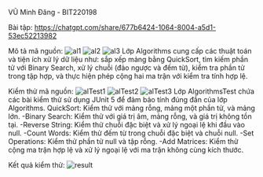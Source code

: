 VŨ Minh Đăng - BIT220198

Bài tập: https://chatgpt.com/share/677b6424-1064-8004-a5d1-53ec52213982

Mô tả mã nguồn: 
![al1](https://github.com/user-attachments/assets/d69e5b9b-b8d1-4856-b6c1-1375343a8273)
![al2](https://github.com/user-attachments/assets/8f22204c-f5cf-4ea4-8931-64e1695953d2)
![al3](https://github.com/user-attachments/assets/971e58a7-3e8b-4dff-9c91-3ec76645b8ae)
Lớp Algorithms cung cấp các thuật toán và tiện ích xử lý dữ liệu như: sắp xếp mảng bằng QuickSort, tìm kiếm phần tử với Binary Search, xử lý chuỗi (đảo ngược và đếm từ), kiểm tra phần tử trong tập hợp, và thực hiện phép cộng hai ma trận với kiểm tra tính hợp lệ.

Kiểm thử mã nguồn: 
![alTest1](https://github.com/user-attachments/assets/b38f64f5-b8e4-4a60-b038-9e4b724685de)
![alTest2](https://github.com/user-attachments/assets/f066d709-b5b7-40d1-af61-a7980b71246b)
![alTest3](https://github.com/user-attachments/assets/77f18d79-a9d5-40ce-8793-bef6d8a5723c)
Lớp AlgorithmsTest chứa các bài kiểm thử sử dụng JUnit 5 để đảm bảo tính đúng đắn của lớp Algorithms.
QuickSort: Kiểm thử với mảng rỗng, mảng một phần tử, và mảng lớn.
  -Binary Search: Kiểm thử với giá trị âm, mảng rỗng, và giá trị không tồn tại.
  -Reverse String: Kiểm thử chuỗi đặc biệt và xử lý ngoại lệ khi đầu vào null.
  -Count Words: Kiểm thử đếm từ trong chuỗi đặc biệt và chuỗi null.
  -Set Operations: Kiểm thử phần tử null và tập rỗng.
  -Add Matrices: Kiểm thử cộng ma trận hợp lệ và xử lý ngoại lệ với ma trận không cùng kích thước.

Kết quả kiểm thử:
![result](https://github.com/user-attachments/assets/d196312d-032a-45a4-acfa-4e36738211e8)
